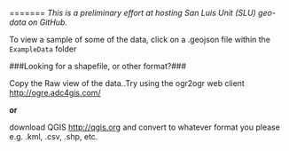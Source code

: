 
=======
*This is a preliminary effort at hosting San Luis Unit (SLU) geo-data on GitHub.*

To view a sample of some of the data, click on a .geojson file within the `ExampleData` folder

###Looking for a shapefile, or other format?###

Copy the Raw view of the data..Try using the ogr2ogr web client http://ogre.adc4gis.com/ 

**or** 

download QGIS http://qgis.org and convert to whatever format you please e.g. .kml, .csv, .shp, etc.

